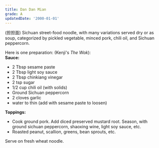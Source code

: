 ```yaml
---
title: Dan Dan Mian
grade: A
updatedDate: '2000-01-01'
---
```

(担担面) Sichuan street-food noodle, with many variations served dry or as soup, 
categorized by pickled vegetable, minced pork, chili oil, and Sichuan peppercorn.


Here is one preparation: (Kenji's *The Wok*):  
**Sauce:** 
- 2 Tbsp sesame paste
- 2 Tbsp light soy sauce
- 2 Tbsp chinkiang vinegar
- 2 tsp sugar
- 1/2 cup chili oil (with solids)
- Ground Sichuan peppercorn
- 2 cloves garlic
- water to thin (add with sesame paste to loosen)

**Toppings:**
- Cook ground pork. Add diced preserved mustard root. Season, with ground sichuan peppercorn, shaoxing wine, light soy sauce, etc.
- Roasted peanut, scallion, greens, bean sprouts, etc.

Serve on fresh wheat noodle.